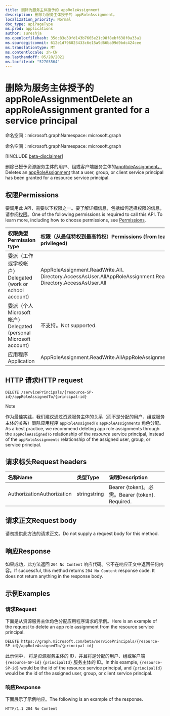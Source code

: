 ```yaml
---
title: 删除为服务主体授予的 appRoleAssignment
description: 删除为服务主体授予的 appRoleAssignment。
localization_priority: Normal
doc_type: apiPageType
ms.prod: applications
author: sureshja
ms.openlocfilehash: 35dc83e39fd143b7665e21c98f8ebf638f0a33a1
ms.sourcegitcommit: 612e1d796023433c6e15a9d66ba99d9bdc424cee
ms.translationtype: MT
ms.contentlocale: zh-CN
ms.lasthandoff: 05/28/2021
ms.locfileid: "52703564"
---
```

# <a name="delete-an-approleassignment-granted-for-a-service-principal"></a><span data-ttu-id="15d9c-103">删除为服务主体授予的 appRoleAssignment</span><span class="sxs-lookup"><span data-stu-id="15d9c-103">Delete an appRoleAssignment granted for a service principal</span></span>

<span data-ttu-id="15d9c-104">命名空间：microsoft.graph</span><span class="sxs-lookup"><span data-stu-id="15d9c-104">Namespace: microsoft.graph</span></span>

<span data-ttu-id="15d9c-105">命名空间：microsoft.graph</span><span class="sxs-lookup"><span data-stu-id="15d9c-105">Namespace: microsoft.graph</span></span>

[!INCLUDE [beta-disclaimer](../../includes/beta-disclaimer.md)]

<span data-ttu-id="15d9c-106">删除已授予资源服务主体的用户、组或客户端服务主体的[appRoleAssignment。](../resources/approleassignment.md)</span><span class="sxs-lookup"><span data-stu-id="15d9c-106">Deletes an [appRoleAssignment](../resources/approleassignment.md) that a user, group, or client service principal has been granted for a resource service principal.</span></span>

## <a name="permissions"></a><span data-ttu-id="15d9c-107">权限</span><span class="sxs-lookup"><span data-stu-id="15d9c-107">Permissions</span></span>

<span data-ttu-id="15d9c-p101">要调用此 API，需要以下权限之一。要了解详细信息，包括如何选择权限的信息，请参阅[权限](/graph/permissions-reference)。</span><span class="sxs-lookup"><span data-stu-id="15d9c-p101">One of the following permissions is required to call this API. To learn more, including how to choose permissions, see [Permissions](/graph/permissions-reference).</span></span>

|<span data-ttu-id="15d9c-110">权限类型</span><span class="sxs-lookup"><span data-stu-id="15d9c-110">Permission type</span></span>      | <span data-ttu-id="15d9c-111">权限（从最低特权到最高特权）</span><span class="sxs-lookup"><span data-stu-id="15d9c-111">Permissions (from least to most privileged)</span></span>              |
|:--------------------|:---------------------------------------------------------|
|<span data-ttu-id="15d9c-112">委派（工作或学校帐户）</span><span class="sxs-lookup"><span data-stu-id="15d9c-112">Delegated (work or school account)</span></span> | <span data-ttu-id="15d9c-113">AppRoleAssignment.ReadWrite.All、Directory.AccessAsUser.All</span><span class="sxs-lookup"><span data-stu-id="15d9c-113">AppRoleAssignment.ReadWrite.All, Directory.AccessAsUser.All</span></span>    |
|<span data-ttu-id="15d9c-114">委派（个人 Microsoft 帐户）</span><span class="sxs-lookup"><span data-stu-id="15d9c-114">Delegated (personal Microsoft account)</span></span> | <span data-ttu-id="15d9c-115">不支持。</span><span class="sxs-lookup"><span data-stu-id="15d9c-115">Not supported.</span></span>    |
|<span data-ttu-id="15d9c-116">应用程序</span><span class="sxs-lookup"><span data-stu-id="15d9c-116">Application</span></span> | <span data-ttu-id="15d9c-117">AppRoleAssignment.ReadWrite.All</span><span class="sxs-lookup"><span data-stu-id="15d9c-117">AppRoleAssignment.ReadWrite.All</span></span> |

## <a name="http-request"></a><span data-ttu-id="15d9c-118">HTTP 请求</span><span class="sxs-lookup"><span data-stu-id="15d9c-118">HTTP request</span></span>

<!-- { "blockType": "ignored" } -->

```http
DELETE /servicePrincipals/{resource-SP-id}/appRoleAssignedTo/{principal-id}
```

> [!NOTE]
> <span data-ttu-id="15d9c-119">作为最佳实践，我们建议通过资源服务主体的关系（而不是分配的用户、组或服务主体的关系）删除应用程序 `appRoleAssignedTo`  `appRoleAssignments` 角色分配。</span><span class="sxs-lookup"><span data-stu-id="15d9c-119">As a best practice, we recommend deleting app role assignments through the `appRoleAssignedTo` relationship of the _resource_ service principal, instead of the `appRoleAssignments` relationship of the assigned user, group, or service principal.</span></span>

## <a name="request-headers"></a><span data-ttu-id="15d9c-120">请求标头</span><span class="sxs-lookup"><span data-stu-id="15d9c-120">Request headers</span></span>

| <span data-ttu-id="15d9c-121">名称</span><span class="sxs-lookup"><span data-stu-id="15d9c-121">Name</span></span>       | <span data-ttu-id="15d9c-122">类型</span><span class="sxs-lookup"><span data-stu-id="15d9c-122">Type</span></span> | <span data-ttu-id="15d9c-123">说明</span><span class="sxs-lookup"><span data-stu-id="15d9c-123">Description</span></span>|
|:---------------|:--------|:----------|
| <span data-ttu-id="15d9c-124">Authorization</span><span class="sxs-lookup"><span data-stu-id="15d9c-124">Authorization</span></span>  | <span data-ttu-id="15d9c-125">string</span><span class="sxs-lookup"><span data-stu-id="15d9c-125">string</span></span>  | <span data-ttu-id="15d9c-p102">Bearer {token}。必需。</span><span class="sxs-lookup"><span data-stu-id="15d9c-p102">Bearer {token}. Required.</span></span> |

## <a name="request-body"></a><span data-ttu-id="15d9c-128">请求正文</span><span class="sxs-lookup"><span data-stu-id="15d9c-128">Request body</span></span>

<span data-ttu-id="15d9c-129">请勿提供此方法的请求正文。</span><span class="sxs-lookup"><span data-stu-id="15d9c-129">Do not supply a request body for this method.</span></span>

## <a name="response"></a><span data-ttu-id="15d9c-130">响应</span><span class="sxs-lookup"><span data-stu-id="15d9c-130">Response</span></span>

<span data-ttu-id="15d9c-p103">如果成功，此方法返回 `204 No Content` 响应代码。它不在响应正文中返回任何内容。</span><span class="sxs-lookup"><span data-stu-id="15d9c-p103">If successful, this method returns `204 No Content` response code. It does not return anything in the response body.</span></span>

## <a name="examples"></a><span data-ttu-id="15d9c-133">示例</span><span class="sxs-lookup"><span data-stu-id="15d9c-133">Examples</span></span>

### <a name="request"></a><span data-ttu-id="15d9c-134">请求</span><span class="sxs-lookup"><span data-stu-id="15d9c-134">Request</span></span>

<span data-ttu-id="15d9c-135">下面是从资源服务主体角色分配应用程序请求的示例。</span><span class="sxs-lookup"><span data-stu-id="15d9c-135">Here is an example of the request to delete an app role assignment from the resource service principal.</span></span>

<!-- {
  "blockType": "request",
  "name": "serviceprincipal_delete_approleassignedto"
}-->

```http
DELETE https://graph.microsoft.com/beta/servicePrincipals/{resource-SP-id}/appRoleAssignedTo/{principal-id}
```

<span data-ttu-id="15d9c-136">此示例中， 将是资源服务主体的 ID，并且将是分配的用户、组或客户端 `{resource-SP-id}` `{principalId}` 服务主体的 ID。</span><span class="sxs-lookup"><span data-stu-id="15d9c-136">In this example, `{resource-SP-id}` would be the id of the resource service principal, and `{principalId}` would be the id of the assigned user, group, or client service principal.</span></span>

### <a name="response"></a><span data-ttu-id="15d9c-137">响应</span><span class="sxs-lookup"><span data-stu-id="15d9c-137">Response</span></span>

<span data-ttu-id="15d9c-138">下面展示了示例响应。</span><span class="sxs-lookup"><span data-stu-id="15d9c-138">The following is an example of the response.</span></span>

<!-- {
  "blockType": "response",
  "truncated": true
} -->

```http
HTTP/1.1 204 No Content
```

<!-- uuid: 8fcb5dbc-d5aa-4681-8e31-b001d5168d79
2015-10-25 14:57:30 UTC -->
<!--
{
  "type": "#page.annotation",
  "description": "Delete appRoleAssignment",
  "keywords": "",
  "section": "documentation",
  "tocPath": "",
  "suppressions": [
  ]
}
-->



